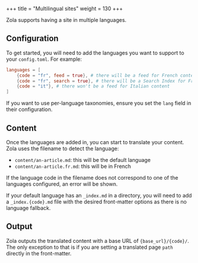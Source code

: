 +++
title = "Multilingual sites"
weight = 130
+++

Zola supports having a site in multiple languages.

## Configuration
To get started, you will need to add the languages you want to support
to your `config.toml`. For example:

```toml
languages = [
    {code = "fr", feed = true}, # there will be a feed for French content
    {code = "fr", search = true}, # there will be a Search Index for French content
    {code = "it"}, # there won't be a feed for Italian content
]
```

If you want to use per-language taxonomies, ensure you set the `lang` field in their
configuration.

## Content
Once the languages are added in, you can start to translate your content. Zola
uses the filename to detect the language:

- `content/an-article.md`: this will be the default language
- `content/an-article.fr.md`: this will be in French

If the language code in the filename does not correspond to one of the languages configured,
an error will be shown.

If your default language has an `_index.md` in a directory, you will need to add a `_index.{code}.md`
file with the desired front-matter options as there is no language fallback.

## Output
Zola outputs the translated content with a base URL of `{base_url}/{code}/`.
The only exception to that is if you are setting a translated page `path` directly in the front-matter.
